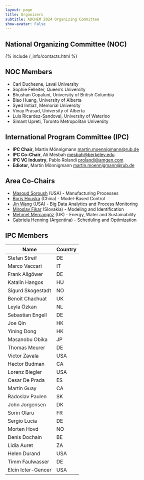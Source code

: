 ```yaml
---
layout: page
title: Organizers
subtitle: ADCHEM 2024 Organizing Committee
show-avatar: False
---
```

 
## National Organizing Committee (NOC)

{% include /_info/contacts.html %}

## NOC Members 
- Carl Duchesne, Laval University
- Sophie Felleiter, Queen’s University
- Bhushan Gopaluni, University of British Columbia
- Biao Huang, University of Alberta
- Syed Imtiaz, Memorial University
- Vinay Prasad, University of Alberta
- Luis Ricardez-Sandoval, University of Waterloo
- Simant Upreti, Toronto Metropolitan University

## International Program Committee (IPC)
- **IPC Chair**, Martin Mönnigmann <martin.moennigmann@rub.de>
- **IPC Co-Chair**, Ali Mesbah <mesbah@berkeley.edu>
- **IPC VC Industry**, Pablo Rolandi <prolandi@amgen.com>
- **Ediotor**, Martin Mönnigmann <martin.moennigmann@rub.de>

## Area Co-Chairs
- [Masoud Soroush](https://drexel.edu/engineering/about/faculty-staff/S/soroush-masoud/) (USA) - Manufacturing Processes
- [Boris Houska](https://faculty.sist.shanghaitech.edu.cn/faculty/boris/) (China) - Model-Based Control
- [Jin Wang](https://www.eng.auburn.edu/directory/jzw0001) (USA) - Big Data Analytics and Process Monitoring
- [Miroslav Fikar](https://www.uiam.sk/~fikar/?lang=en) (Slovakia) - Modeling and Identification
- [Mehmet Mercangöz](https://www.imperial.ac.uk/people/m.mercangoz) (UK) - Energy, Water and Sustainability
- [Gabriela Henning](https://servicios.intec.santafe-conicet.gov.ar/personal/ghenning/) (Argentina) - Scheduling and Optimization

## IPC Members

| Name                  | Country |
|-----------------------|---------|
| Stefan Streif         | DE      |
| Marco Vaccari         | IT      |
| Frank  Allgöwer       | DE      |
| Katalin Hangos        | HU      |
| Sigurd Skogestadt     | NO      |
| Benoit Chachuat       | UK      |
| Leyla Özkan           | NL      |
| Sebastian Engell      | DE      |
| Joe Qin               | HK      |
| Yining Dong           | HK      | 
| Masanobu Obika        | JP      |
| Thomas Meurer         | DE      |
| Victor Zavala         | USA     |
| Hector Budman         | CA      |
| Lorenz Biegler        | USA     |
| Cesar De Prada        | ES      |
| Martin Guay           | CA      |
| Radoslav Paulen       | SK      |
| John Jorgensen        | DK      |
| Sorin Olaru           | FR      |
| Sergio Lucia          | DE      |
| Morten Hovd           | NO      |
| Denis Dochain         | BE      |
| Lidia Auret           | ZA      |
| Helen Durand          | USA     |
| Timm Faulwasser       | DE      |
| Elcin Icter-Gencer    | USA     |
